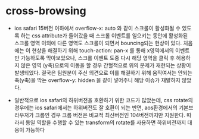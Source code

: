# cross-browsing

- ios safari 15버전 이하에서 overflow-x: auto 와 같이 스크롤이 활성화될 수 있도록 하는 css attribute가 들어갔을 때 스크롤 이벤트를 일으키는 동안에 활성화된 스크롤 영역 이외에 다른 영역도 스크롤이 되면서 bouncing되는 현상이 있다. 처음에는 이 현상을 해결하기 위해 touch-action: pan-x 를 통해 x영역에서의 이벤트만 가능하도록 막아보았으나, 스크롤 이벤트 도중 다시 해당 영역을 클릭 후 허용하지 않은 영역 (y축)으로의 이동을 할 경우 간헐적으로 위의 문제가 재현되는 상황이 발생되었다. 결국은 팀원분이 주신 의견으로 이를 해결하기 위해 움직여서는 안되는 축(y축)을 막는 overflow-y: hidden 을 같이 넣어주니 해당 이슈가 재발하지 않았다.

- 일반적으로 ios safari의 하위버전을 호환하기 위한 코드가 많았는데, css rotate의 경우에는 ios safari에서는 하위버전도 잘 호환이 되는 반면, aos환경에서의 기본브라우저가 크롬인 경우 크롬 버전은 비교적 최신버전인 104버전까지만 지원한다. 따라서 동일 역할을 수행할 수 있는 transform의 rotate를 사용하면 하위버전까지 대응이 가능하다
